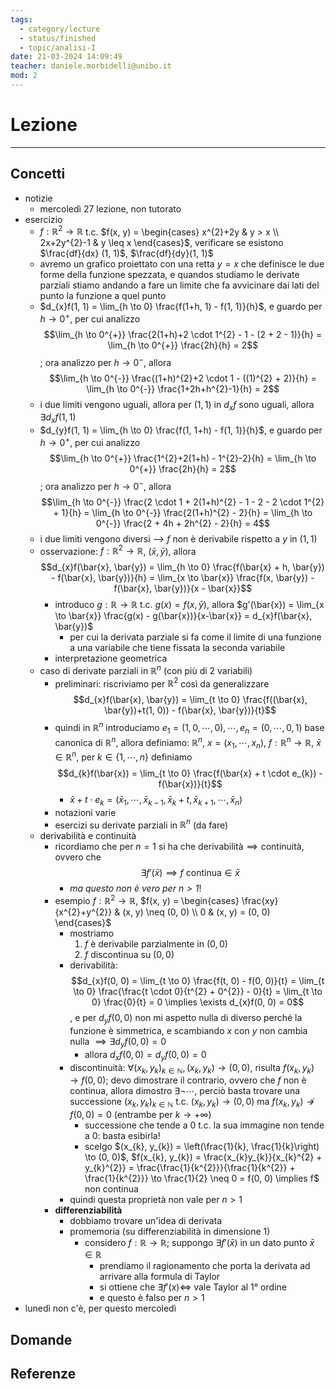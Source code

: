 ```yaml
---
tags:
  - category/lecture
  - status/finished
  - topic/analisi-I
date: 21-03-2024 14:09:49
teacher: daniele.morbidelli@unibo.it
mod: 2
---
```

# Lezione
---
## Concetti
- notizie
	- mercoledì 27 lezione, non tutorato
- esercizio
	- $f: \mathbb{R}^{2} \to \mathbb{R}$ t.c. $f(x, y) = \begin{cases} x^{2}+2y & y > x \\ 2x+2y^{2}-1 & y \leq x \end{cases}$, verificare se esistono $\frac{df}{dx} (1, 1)$, $\frac{df}{dy}(1, 1)$
	- avremo un grafico proiettato con una retta $y=x$ che definisce le due forme della funzione spezzata, e quandos studiamo le derivate parziali stiamo andando a fare un limite che fa avvicinare dai lati del punto la funzione a quel punto
	- $d_{x}f(1, 1) = \lim_{h \to 0} \frac{f(1+h, 1) - f(1, 1)}{h}$, e guardo per $h \to 0^{+}$, per cui analizzo $$\lim_{h \to 0^{+}} \frac{2(1+h)+2 \cdot 1^{2} - 1 - (2 + 2 - 1)}{h} = \lim_{h \to 0^{+}} \frac{2h}{h} = 2$$; ora analizzo per $h \to 0^{-}$, allora $$\lim_{h \to 0^{-}} \frac{(1+h)^{2}+2 \cdot 1 - ((1)^{2} + 2)}{h} = \lim_{h \to 0^{-}} \frac{1+2h+h^{2}-1}{h} = 2$$
	- i due limiti vengono uguali, allora per $(1, 1)$ in $d_{x}f$ sono uguali, allora $\exists d_{x}f(1, 1)$
	- $d_{y}f(1, 1) = \lim_{h \to 0} \frac{f(1, 1+h) - f(1, 1)}{h}$, e guardo per $h \to 0^{+}$, per cui analizzo $$\lim_{h \to 0^{+}} \frac{1^{2}+2(1+h) - 1^{2}-2}{h} = \lim_{h \to 0^{+}} \frac{2h}{h} = 2$$; ora analizzo per $h \to 0^{-}$, allora $$\lim_{h \to 0^{-}} \frac{2 \cdot 1 + 2(1+h)^{2} - 1 - 2 - 2 \cdot 1^{2} + 1}{h} = \lim_{h \to 0^{-}} \frac{2(1+h)^{2} - 2}{h} = \lim_{h \to 0^{-}} \frac{2 + 4h + 2h^{2} - 2}{h} = 4$$
	- i due limiti vengono diversi --> $f$ non è derivabile rispetto a $y$ in $(1, 1)$
	- osservazione: $f: \mathbb{R}^{2} \to \mathbb{R}$, $(\bar{x}, \bar{y})$, allora $$d_{x}f(\bar{x}, \bar{y}) = \lim_{h \to 0} \frac{f(\bar{x} + h, \bar{y}) - f(\bar{x}, \bar{y})}{h} = \lim_{x \to \bar{x}} \frac{f(x, \bar{y}) - f(\bar{x}, \bar{y})}{x - \bar{x}}$$
		- introduco $g: \mathbb{R} \to \mathbb{R}$ t.c. $g(x) = f(x, \bar{y})$, allora $g'(\bar{x}) = \lim_{x \to \bar{x}} \frac{g(x) - g(\bar{x})}{x-\bar{x}} = d_{x}f(\bar{x}, \bar{y})$
			- per cui la derivata parziale si fa come il limite di una funzione a una variabile che tiene fissata la seconda variabile
		- interpretazione geometrica
	- caso di derivate parziali in $\mathbb{R}^{n}$ (con più di 2 variabili)
		- preliminari: riscriviamo per $\mathbb{R}^{2}$ così da generalizzare $$d_{x}f(\bar{x}, \bar{y}) = \lim_{t \to 0} \frac{f((\bar{x}, \bar{y})+t(1, 0)) - f(\bar{x}, \bar{y})}{t}$$
		- quindi in $\mathbb{R}^{n}$ introduciamo $e_{1} = (1, 0, \cdots, 0), \cdots, e_{n} = (0, \cdots, 0, 1)$ base canonica di $\mathbb{R}^{n}$, allora definiamo: $\mathbb{R}^{n}$, $x = (x_{1}, \cdots, x_{n})$, $f: \mathbb{R}^{n} \to \mathbb{R}$, $\bar{x} \in \mathbb{R}^{n}$, per $k \in \{1, \cdots, n\}$ definiamo  $$d_{k}f(\bar{x}) = \lim_{t \to 0} \frac{f(\bar{x} + t \cdot e_{k}) - f(\bar{x})}{t}$$
			- $\bar{x} + t \cdot e_{k} = (\bar{x}_{1}, \cdots, \bar{x}_{k-1}, \bar{x}_{k}+t, \bar{x}_{k+1}, \cdots, \bar{x}_{n})$
		- notazioni varie
		- esercizi su derivate parziali in $\mathbb{R}^{n}$ (da fare)
	- derivabilità e continuità
		- ricordiamo che per $n = 1$ si ha che $\text{derivabilità} \implies \text{continuità}$, ovvero che $$\exists f'(\bar{x}) \implies f \text{ continua} \in \bar{x}$$
			- _ma questo non è vero per $n > 1$_!
		- esempio $f: \mathbb{R}^{2} \to \mathbb{R}$, $f(x, y) = \begin{cases} \frac{xy}{x^{2}+y^{2}} & (x, y) \neq (0, 0) \\ 0 & (x, y) = (0, 0) \end{cases}$
			- mostriamo
				1. $f$ è derivabile parzialmente in $(0, 0)$
				2. $f$ discontinua su $(0, 0)$
			- derivabilità: $$d_{x}f(0, 0) = \lim_{t \to 0} \frac{f(t, 0) - f(0, 0)}{t} = \lim_{t \to 0} \frac{\frac{t \cdot 0}{t^{2} + 0^{2}} - 0}{t} = \lim_{t \to 0} \frac{0}{t} = 0 \implies \exists d_{x}f(0, 0) = 0$$, e per $d_{y}f(0, 0)$ non mi aspetto nulla di diverso perché la funzione è simmetrica, e scambiando $x$ con $y$ non cambia nulla $\implies \exists d_{y}f(0, 0) = 0$
				- allora $d_{x}f(0, 0) = d_{y}f(0, 0) = 0$
			- discontinuità: $\forall (x_{k}, y_{k})_{k \in \mathbb{N}}, (x_{k}, y_{k}) \to (0, 0)$, risulta $f(x_{k}, y_{k}) \to f(0, 0)$; devo dimostrare il contrario, ovvero che $f$ non è continua, allora dimostro $\exists \neg \cdots$, perciò basta trovare una successione $(x_{k}, y_{k})_{k \in \mathbb{N}}$ t.c. $(x_{k}, y_{k}) \to (0, 0)$ ma $f(x_{k}, y_{k}) \not \to f(0, 0) = 0$ (entrambe per $k \to +\infty$)
				- successione che tende a 0 t.c. la sua immagine non tende a 0: basta esibirla!
				- scelgo $(x_{k}, y_{k}) = \left(\frac{1}{k}, \frac{1}{k}\right) \to (0, 0)$, $f(x_{k}, y_{k}) = \frac{x_{k}y_{k}}{x_{k}^{2} + y_{k}^{2}} = \frac{\frac{1}{k^{2}}}{\frac{1}{k^{2}} + \frac{1}{k^{2}}} \to \frac{1}{2} \neq 0 = f(0, 0) \implies f$ non continua
			- quindi questa proprietà non vale per $n > 1$
		- **differenziabilità**
			- dobbiamo trovare un'idea di derivata
			- promemoria (su differenziabilità in dimensione 1)
				- considero $f: \mathbb{R} \to \mathbb{R}$; suppongo $\exists f'(\bar{x})$ in un dato punto $\bar{x} \in \mathbb{R}$
					- prendiamo il ragionamento che porta la derivata ad arrivare alla formula di Taylor
					- si ottiene che $\exists f'(x) \iff$ vale Taylor al 1° ordine
					- e questo è falso per $n > 1$
- lunedì non c'è, per questo mercoledì

## Domande

## Referenze
